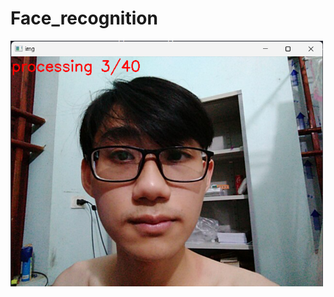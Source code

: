 # Face_recognition
<img src="https://github.com/Nguyenchitrai62/Face_recognition/blob/main/image/anh1.png" alt="ảnh lấy dữ liệu khuôn mặt mới" width="500">

